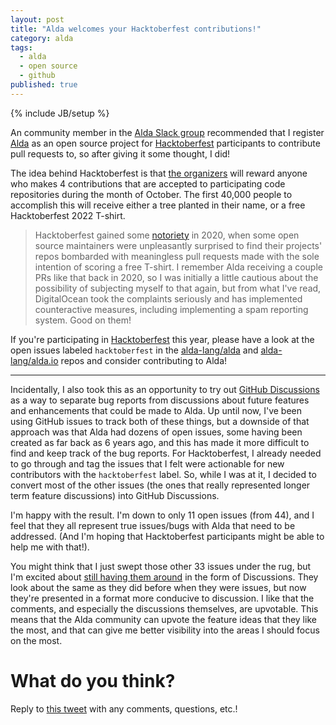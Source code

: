 ```yaml
---
layout: post
title: "Alda welcomes your Hacktoberfest contributions!"
category: alda
tags:
  - alda
  - open source
  - github
published: true
---
```


{% include JB/setup %}

An community member in the [Alda Slack group][alda-slack] recommended that I
register [Alda][alda] as an open source project for
[Hacktoberfest][hacktoberfest] participants to contribute pull requests to, so
after giving it some thought, I did!

The idea behind Hacktoberfest is that [the organizers][digitalocean] will reward
anyone who makes 4 contributions that are accepted to participating code
repositories during the month of October. The first 40,000 people to accomplish
this will receive either a tree planted in their name, or a free Hacktoberfest
2022 T-shirt.

> Hacktoberfest gained some [notoriety][shitoberfest] in 2020, when some open
> source maintainers were unpleasantly surprised to find their projects' repos
> bombarded with meaningless pull requests made with the sole intention of
> scoring a free T-shirt. I remember Alda receiving a couple PRs like that back
> in 2020, so I was initially a little cautious about the possibility of
> subjecting myself to that again, but from what I've read, DigitalOcean took
> the complaints seriously and has implemented counteractive measures, including
> implementing a spam reporting system. Good on them!

If you're participating in [Hacktoberfest][hacktoberfest] this year, please have
a look at the open issues labeled `hacktoberfest` in the [alda-lang/alda] and
[alda-lang/alda.io] repos and consider contributing to Alda!

---

Incidentally, I also took this as an opportunity to try out [GitHub
Discussions][gh-discussions] as a way to separate bug reports from discussions
about future features and enhancements that could be made to Alda. Up until now,
I've been using GitHub issues to track both of these things, but a downside of
that approach was that Alda had dozens of open issues, some having been created
as far back as 6 years ago, and this has made it more difficult to find and keep
track of the bug reports. For Hacktoberfest, I already needed to go through and
tag the issues that I felt were actionable for new contributors with the
`hacktoberfest` label. So, while I was at it, I decided to convert most of the
other issues (the ones that really represented longer term feature discussions)
into GitHub Discussions.

I'm happy with the result. I'm down to only 11 open issues (from 44), and I feel
that they all represent true issues/bugs with Alda that need to be addressed.
(And I'm hoping that Hacktoberfest participants might be able to help me with
that!).

You might think that I just swept those other 33 issues under the rug, but I'm
excited about [still having them around][alda-discussions] in the form of
Discussions. They look about the same as they did before when they were issues,
but now they're presented in a format more conducive to discussion. I like that
the comments, and especially the discussions themselves, are upvotable. This
means that the Alda community can upvote the feature ideas that they like the
most, and that can give me better visibility into the areas I should focus on
the most.

# What do you think?

Reply to [this tweet][tweet] with any comments, questions, etc.!

[tweet]: https://twitter.com/dave_yarwood/status/FIXME

[alda]: https://alda.io
[alda-slack]: https://slack.alda.io
[hacktoberfest]: https://hacktoberfest.com
[digitalocean]: https://digitalocean.com
[shitoberfest]: https://ongchinhwee.me/shitoberfest-ruin-hacktoberfest/
[alda-lang/alda]: https://github.com/alda-lang/alda/issues?q=is%3Aissue+is%3Aopen+label%3Ahacktoberfest
[alda-lang/alda.io]: https://github.com/alda-lang/alda.io/issues?q=is%3Aissue+is%3Aopen+label%3Ahacktoberfest
[gh-discussions]: https://github.com/features/discussions
[alda-discussions]: https://github.com/alda-lang/alda/discussions

